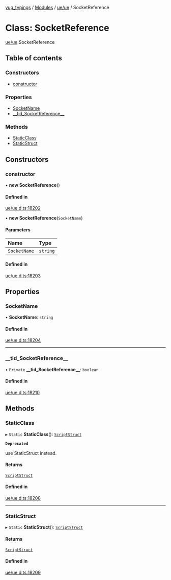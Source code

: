 [yug_typings](../README.md) / [Modules](../modules.md) / [ue/ue](../modules/ue_ue.md) / SocketReference

# Class: SocketReference

[ue/ue](../modules/ue_ue.md).SocketReference

## Table of contents

### Constructors

- [constructor](ue_ue.SocketReference.md#constructor)

### Properties

- [SocketName](ue_ue.SocketReference.md#socketname)
- [\_\_tid\_SocketReference\_\_](ue_ue.SocketReference.md#__tid_socketreference__)

### Methods

- [StaticClass](ue_ue.SocketReference.md#staticclass)
- [StaticStruct](ue_ue.SocketReference.md#staticstruct)

## Constructors

### constructor

• **new SocketReference**()

#### Defined in

[ue/ue.d.ts:18202](https://github.com/YugMetaverse/yug_typings/blob/25cad34/ue/ue.d.ts#L18202)

• **new SocketReference**(`SocketName`)

#### Parameters

| Name | Type |
| :------ | :------ |
| `SocketName` | `string` |

#### Defined in

[ue/ue.d.ts:18203](https://github.com/YugMetaverse/yug_typings/blob/25cad34/ue/ue.d.ts#L18203)

## Properties

### SocketName

• **SocketName**: `string`

#### Defined in

[ue/ue.d.ts:18204](https://github.com/YugMetaverse/yug_typings/blob/25cad34/ue/ue.d.ts#L18204)

___

### \_\_tid\_SocketReference\_\_

• `Private` **\_\_tid\_SocketReference\_\_**: `boolean`

#### Defined in

[ue/ue.d.ts:18210](https://github.com/YugMetaverse/yug_typings/blob/25cad34/ue/ue.d.ts#L18210)

## Methods

### StaticClass

▸ `Static` **StaticClass**(): [`ScriptStruct`](ue_ue.ScriptStruct.md)

**`Deprecated`**

use StaticStruct instead.

#### Returns

[`ScriptStruct`](ue_ue.ScriptStruct.md)

#### Defined in

[ue/ue.d.ts:18208](https://github.com/YugMetaverse/yug_typings/blob/25cad34/ue/ue.d.ts#L18208)

___

### StaticStruct

▸ `Static` **StaticStruct**(): [`ScriptStruct`](ue_ue.ScriptStruct.md)

#### Returns

[`ScriptStruct`](ue_ue.ScriptStruct.md)

#### Defined in

[ue/ue.d.ts:18209](https://github.com/YugMetaverse/yug_typings/blob/25cad34/ue/ue.d.ts#L18209)
